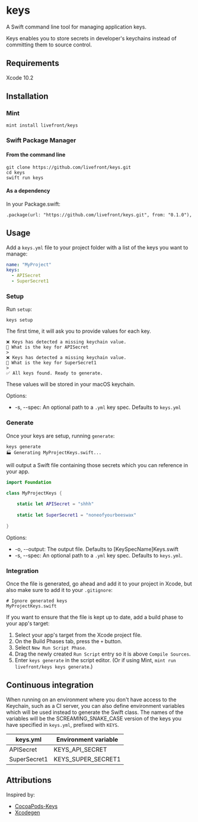 # keys
A Swift command line tool for managing application keys.

Keys enables you to store secrets in developer's keychains instead of committing them to source control.

## Requirements

Xcode 10.2

## Installation

### Mint

```
mint install livefront/keys
```

### Swift Package Manager

#### From the command line

```
git clone https://github.com/livefront/keys.git
cd keys
swift run keys
```

#### As a dependency

In your Package.swift:
```
.package(url: "https://github.com/livefront/keys.git", from: "0.1.0"),
```

## Usage

Add a `keys.yml` file to your project folder with a list of the keys you want to manage:

```yaml
name: "MyProject"
keys:
  - APISecret
  - SuperSecret1
```

### Setup

Run `setup`:
```
keys setup
```

The first time, it will ask you to provide values for each key.
```
❌ Keys has detected a missing keychain value.
🔑 What is the key for APISecret
> 
❌ Keys has detected a missing keychain value.
🔑 What is the key for SuperSecret1
> 
✅ All keys found. Ready to generate.

```
These values will be stored in your macOS keychain.

Options:
  - -s, --spec: An optional path to a `.yml` key spec. Defaults to `keys.yml`

### Generate

Once your keys are setup, running `generate`:
```
keys generate
🏭 Generating MyProjectKeys.swift...
```

will output a Swift file containing those secrets which you can reference in your app.

```swift
import Foundation

class MyProjectKeys {
    
    static let APISecret = "shhh"
    
    static let SuperSecret1 = "noneofyourbeeswax"
    
}
```

Options: 
   - -o, --output: The output file. Defaults to [KeySpecName]Keys.swift
   - -s, --spec: An optional path to a `.yml` key spec. Defaults to `keys.yml`.
   
### Integration

Once the file is generated, go ahead and add it to your project in Xcode, but also make sure to add it to your `.gitignore`:

```
# Ignore generated keys
MyProjectKeys.swift
```

If you want to ensure that the file is kept up to date, add a build phase to your app's target:

1. Select your app's target from the Xcode project file.
2. On the Build Phases tab, press the `+` button.
3. Select `New Run Script Phase`.
4. Drag the newly created `Run Script` entry so it is above `Compile Sources`.
5. Enter `keys generate` in the script editor. (Or if using Mint, `mint run livefront/keys keys generate`.)

## Continuous integration

When running on an environment where you don't have access to the Keychain, such as a CI server, you can also define environment variables which will be used instead to generate the Swift class. The names of the variables will be the SCREAMING_SNAKE_CASE version of the keys you have specified in `keys.yml`, prefixed with `KEYS`.

| keys.yml     | Environment variable |
| ------------ | -------------------- | 
| APISecret    | KEYS_API_SECRET      |
| SuperSecret1 | KEYS_SUPER_SECRET1   |

## Attributions

Inspired by:
  - [CocoaPods-Keys](https://github.com/orta/cocoapods-keys)
  - [Xcodegen](https://github.com/yonaskolb/XcodeGen)

